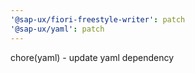 ```yaml
---
'@sap-ux/fiori-freestyle-writer': patch
'@sap-ux/yaml': patch
---
```


chore(yaml) - update yaml dependency
